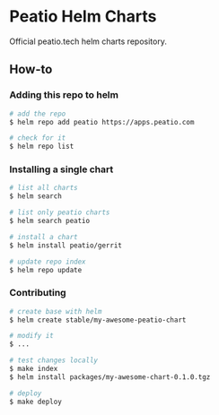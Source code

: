 # Peatio Helm Charts

Official peatio.tech helm charts repository.

## How-to

### Adding this repo to helm

```bash
# add the repo
$ helm repo add peatio https://apps.peatio.com

# check for it
$ helm repo list
```

### Installing a single chart

```bash
# list all charts
$ helm search

# list only peatio charts
$ helm search peatio

# install a chart
$ helm install peatio/gerrit

# update repo index
$ helm repo update
```

### Contributing

```bash
# create base with helm
$ helm create stable/my-awesome-peatio-chart

# modify it
$ ...

# test changes locally
$ make index
$ helm install packages/my-awesome-chart-0.1.0.tgz

# deploy
$ make deploy
```
